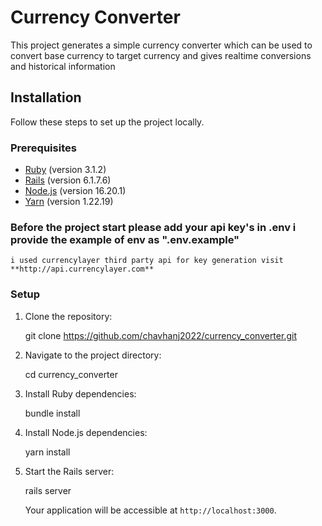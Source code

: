 # Currency Converter

This project generates a simple currency converter which can be used to convert base currency to target currency and gives realtime conversions and historical information

## Installation

Follow these steps to set up the project locally.

### Prerequisites

- [Ruby](https://www.ruby-lang.org/en/downloads/) (version 3.1.2)
- [Rails](https://rubyonrails.org/) (version 6.1.7.6)
- [Node.js](https://nodejs.org/en/download/) (version 16.20.1)
- [Yarn](https://yarnpkg.com/en/docs/install) (version 1.22.19)


### Before the project start please add your api key's in .env i provide the example of env as ".env.example"
    i used currencylayer third party api for key generation visit **http://api.currencylayer.com**

### Setup

1. Clone the repository:


   git clone https://github.com/chavhanj2022/currency_converter.git
    

2. Navigate to the project directory:

    
   cd currency_converter
    

3. Install Ruby dependencies:

    
   bundle install
    

4. Install Node.js dependencies:

    
   yarn install
    
5. Start the Rails server:

    
   rails server
    

   Your application will be accessible at `http://localhost:3000`.

